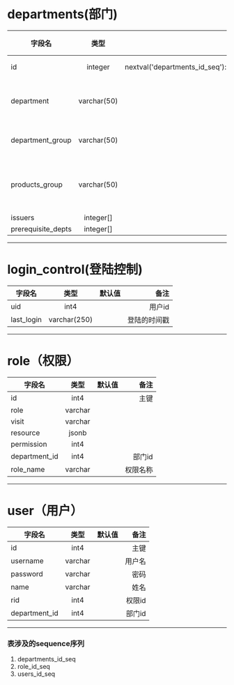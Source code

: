 # departments(部门)
字段名|类型|默认值|备注
--|:--:|--:|--:
id|integer|nextval('departments_id_seq')::regclass|主键
department|varchar(50)||部门名称
department_group|varchar(50)||部门组
products_group|varchar(50)||产品代码组
issuers|integer[]|{}|
prerequisite_depts|integer[]|{}|
---
# login_control(登陆控制)
字段名|类型|默认值|备注
--|:--:|--:|--:
uid|int4||用户id
last_login|varchar(250)||登陆的时间戳
---
# role（权限）
字段名|类型|默认值|备注
--|:--:|--:|--:
id|int4||主键
role|varchar||
visit|varchar||	
resource|jsonb||	
permission|int4||	
department_id|int4||部门id
role_name|varchar||权限名称
---
# user（用户）
字段名|类型|默认值|备注
--|:--:|--:|--:
id|int4||主键
username|varchar||用户名
password|varchar||密码
name|varchar||姓名
rid|int4||权限id
department_id|int4||部门id
---
### 表涉及的sequence序列
1.  departments_id_seq
2.  role_id_seq
3.  users_id_seq

